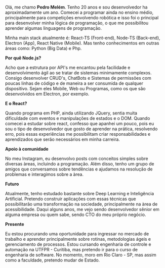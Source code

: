 Olá, me chamo **Pedro Melém**. Tenho 20 anos e sou desenvolvedor ha aproximadamente um ano. Comecei a programar ainda no ensino médio, principalmente para competições
envolvendo robótica e isso foi o principal para desenvolver minha lógica de programação, o que me possibilitou aprender algumas linguagens de programação.

Minha main stack atualmente é: React-TS (Front-end), Node-TS (Back-end), Electron (App), React Native (Mobile).
Mas tenho conhecimentos em outras áreas como: Python (Big Data) e Php.


**Por quê Node.js?**

  Acho que a estrutura por API's me encantou pela facilidade e desenvolvimento ágil ao se tratar de sistemas minimamente complexos.
  Consigo desenvolver CRUD's, ChatBots e Sistemas de permissões com poucas linhas de código e de maneira a ser consumida de qualquer dispositivo.
  Sejam eles Mobile, Web ou Programas, como os que são desenvolvidos em Electron, por exemplo.

**E o React?**

  Quando programa em PHP, ainda utilizando JQuery, sentia muita dificuldade com eventos e manipulações de estados e o DOM. Quando comecei a estudar sobre
  react, confesso que apanhei um pouco, pois eu sou o tipo de desenvolvedor que gosto de aprender na prática, resolvendo erro, pois essas experiências
  me possibilitam criar responsabilidades e aprendizados que serão necessários em minha carreira.
  
**Apoio à comunidade**

  No meu Instagram, eu desenvolvo posts com conceitos simples sobre diversas àreas, incluindo a programação. Além disso, tenho um grupo de amigos que 
  conversamos sobre tendências e ajudamos na resolução de problemas e interagimos sobre a àrea.
  
**Futuro**

  Atualmente, tenho estudado bastante sobre Deep Learning e Inteligência Artificial. Pretendo construir aplicações com essas técnicas que possibilitarão
  uma transformação na sociedade, principalmente na àrea de acessibilidade. Daqui alguns anos, me vejo sendo desenvolvedor sênior em alguma empresa ou quem 
  sabe, sendo CTO do meu próprio negócio.
  
**Presente**

  Eu estou procurando uma oportunidade para ingressar no mercado de trabalho e aprender principalmente sobre rotinas, metodologias ágeis e gerenciamento de 
  processos. Estou cursando engenharia de controle e automação na UTFPR - Curitiba, mas pretendo ir para o curso de engenharia de software.
  No momento, moro em Rio Claro - SP, mas assim como a faculdade, pretendo mudar de Estado.
